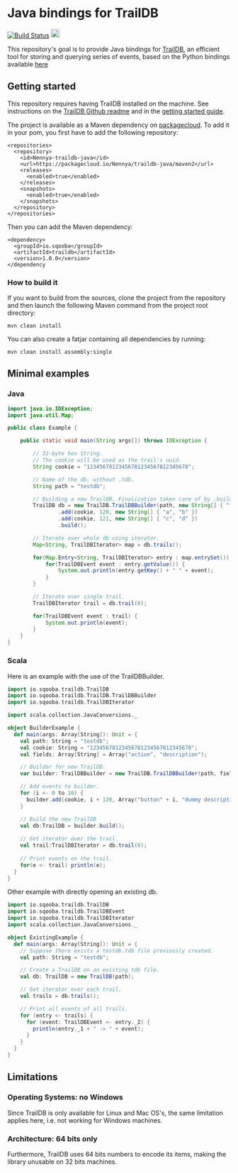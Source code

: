 Java bindings for TrailDB
====

[![Build Status](https://travis-ci.org/Sqooba/traildb-java.svg?branch=master)](https://travis-ci.org/Sqooba/traildb-java)
<a href="https://packagecloud.io/Nennya/traildb-java"><img height="20" alt="Private Maven, RPM, DEB, PyPi and RubyGem Repository | packagecloud" src="https://packagecloud.io/images/packagecloud-badge.png" /></a>

This repository's goal is to provide Java bindings for [TrailDB](http://traildb.io),
 an efficient tool for storing and querying series of events,
 based on the Python bindings available [here](https://github.com/traildb/traildb-python)

## Getting started

This repository requires having TrailDB installed on the machine. See instructions on the
 [TrailDB Github readme](https://github.com/traildb/traildb) and in 
 the [getting started guide](http://traildb.io/docs/getting_started/).

The project is available as a Maven dependency on [packagecloud](https://packagecloud.io/Nennya/traildb-java).
To add it in your pom, you first have to add the following repository:

```
<repositories>
  <repository>
    <id>Nennya-traildb-java</id>
    <url>https://packagecloud.io/Nennya/traildb-java/maven2</url>
    <releases>
      <enabled>true</enabled>
    </releases>
    <snapshots>
      <enabled>true</enabled>
    </snapshots>
  </repository>
</repositories>
```

Then you can add the Maven dependency:

```
<dependency>
  <groupId>io.sqooba</groupId>
  <artifactId>traildb</artifactId>
  <version>1.0.0</version>
</dependency
```

### How to build it

If you want to build from the sources, clone the project from the repository and then launch
 the following Maven command from the project root directory:
 
```
mvn clean install
```

You can also create a fatjar containing all dependencies by running:

```
mvn clean install assembly:single
```

## Minimal examples

### Java

```java
import java.io.IOException;
import java.util.Map;

public class Example {

    public static void main(String args[]) throws IOException {

        // 32-byte hex String.
        // The cookie will be used as the trail's uuid.
        String cookie = "12345678123456781234567812345678";

        // Name of the db, without .tdb.
        String path = "testdb";

        // Building a new TrailDB. Finalization taken care of by .build().
        TrailDB db = new TrailDB.TrailDBBuilder(path, new String[] { "field1", "field2" })
                .add(cookie, 120, new String[] { "a", "b" })
                .add(cookie, 121, new String[] { "c", "d" })
                .build();

        // Iterate over whole db using iterator.
        Map<String, TrailDBIterator> map = db.trails();

        for(Map.Entry<String, TrailDBIterator> entry : map.entrySet()) {
            for(TrailDBEvent event : entry.getValue()) {
                System.out.println(entry.getKey() + " " + event);
            }
        }

        // Iterate over single trail.
        TrailDBIterator trail = db.trail(0);

        for(TrailDBEvent event : trail) {
            System.out.println(event);
        }
    }
}
```

### Scala

Here is an example with the use of the TrailDBBuilder.

```scala
import io.sqooba.traildb.TrailDB
import io.sqooba.traildb.TrailDB.TrailDBBuilder
import io.sqooba.traildb.TrailDBIterator

import scala.collection.JavaConversions._

object BuilderExample {
  def main(args: Array[String]): Unit = {
    val path: String = "testdb";
    val cookie: String = "12345678123456781234567812345678";
    val fields: Array[String] = Array("action", "description");

    // Builder for new TrailDB.
    var builder: TrailDBBuilder = new TrailDB.TrailDBBuilder(path, fields);

    // Add events to builder.
    for (i <- 0 to 10) {
      builder.add(cookie, i + 120, Array("button" + i, "dummy description"));
    }

    // Build the new TrailDB
    val db:TrailDB = builder.build();
    
    // Get iterator over the trail.
    val trail:TrailDBIterator = db.trail(0);
    
    // Print events on the trail.
    for(e <- trail) println(e);
  }
}

```

Other example with directly opening an existing db.

```scala
import io.sqooba.traildb.TrailDB
import io.sqooba.traildb.TrailDBEvent
import io.sqooba.traildb.TrailDBIterator
import scala.collection.JavaConversions._

object ExistingExample {
  def main(args: Array[String]): Unit = {
    // Suppose there exists a testdb.tdb file previously created.
    val path: String = "testdb";

    // Create a TrailDB on an existing tdb file.
    val db: TrailDB = new TrailDB(path);

    // Get iterator over each trail.
    val trails = db.trails();

    // Print all events of all trails.
    for (entry <- trails) {
      for (event: TrailDBEvent <- entry._2) {
        println(entry._1 + " -> " + event);
      }
    }
  }
}
```

## Limitations

### Operating Systems: no Windows

Since TrailDB is only available for Linux and Mac OS's, the same limitation applies here, 
i.e. not working for Windows machines. 

### Architecture: 64 bits only

Furthermore, TrailDB uses 64 bits numbers to encode its items, making the library unusable on 32 bits machines.
